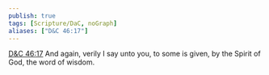```yaml
---
publish: true
tags: [Scripture/DaC, noGraph]
aliases: ["D&C 46:17"]
---
```

[D&C 46:17](https://churchofjesuschrist.org/study/scriptures/dc-testament/dc/46?lang=eng&id=p17#p17) And again, verily I say unto you, to some is given, by the Spirit of God, the word of wisdom.
